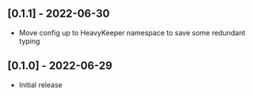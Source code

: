 ## [0.1.1] - 2022-06-30
- Move config up to HeavyKeeper namespace to save some redundant typing

## [0.1.0] - 2022-06-29

- Initial release
